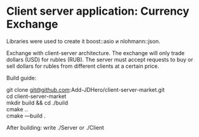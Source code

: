 # Client server application: Currency Exchange 

Libraries were used to create it boost::asio и nlohmann::json.

Exchange with client-server architecture. The exchange will only trade dollars (USD) for rubles (RUB).
The server must accept requests to buy or sell dollars for rubles from different clients at a certain price.


Build guide:

git clone git@github.com:Add-JDHero/client-server-market.git  
cd client-server-market  
mkdir build && cd ./build  
cmake ..  
cmake —build .  

After building: write ./Server or ./Client



